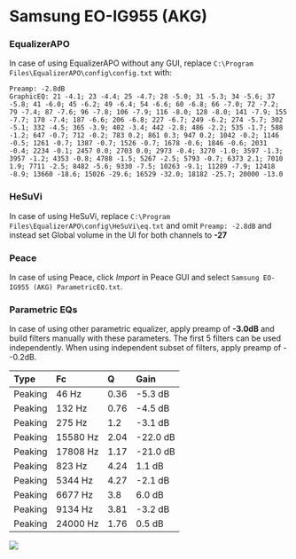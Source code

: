# Samsung EO-IG955 (AKG)

### EqualizerAPO
In case of using EqualizerAPO without any GUI, replace `C:\Program Files\EqualizerAPO\config\config.txt`
with:
```
Preamp: -2.8dB
GraphicEQ: 21 -4.1; 23 -4.4; 25 -4.7; 28 -5.0; 31 -5.3; 34 -5.6; 37 -5.8; 41 -6.0; 45 -6.2; 49 -6.4; 54 -6.6; 60 -6.8; 66 -7.0; 72 -7.2; 79 -7.4; 87 -7.6; 96 -7.8; 106 -7.9; 116 -8.0; 128 -8.0; 141 -7.9; 155 -7.7; 170 -7.4; 187 -6.6; 206 -6.8; 227 -6.7; 249 -6.2; 274 -5.7; 302 -5.1; 332 -4.5; 365 -3.9; 402 -3.4; 442 -2.8; 486 -2.2; 535 -1.7; 588 -1.2; 647 -0.7; 712 -0.2; 783 0.2; 861 0.3; 947 0.2; 1042 -0.2; 1146 -0.5; 1261 -0.7; 1387 -0.7; 1526 -0.7; 1678 -0.6; 1846 -0.6; 2031 -0.4; 2234 -0.1; 2457 0.0; 2703 0.0; 2973 -0.4; 3270 -1.0; 3597 -1.3; 3957 -1.2; 4353 -0.8; 4788 -1.5; 5267 -2.5; 5793 -0.7; 6373 2.1; 7010 1.9; 7711 -2.5; 8482 -5.6; 9330 -7.5; 10263 -9.1; 11289 -7.9; 12418 -8.9; 13660 -18.6; 15026 -29.6; 16529 -32.0; 18182 -25.7; 20000 -13.0
```

### HeSuVi
In case of using HeSuVi, replace `C:\Program Files\EqualizerAPO\config\HeSuVi\eq.txt` and omit `Preamp:
-2.8dB` and instead set Global volume in the UI for both channels to **-27**

### Peace
In case of using Peace, click *Import* in Peace GUI and select `Samsung EO-IG955 (AKG) ParametricEQ.txt`.

### Parametric EQs
In case of using other parametric equalizer, apply preamp of **-3.0dB** and build filters manually
with these parameters. The first 5 filters can be used independently.
When using independent subset of filters, apply preamp of --0.2dB.

| Type    | Fc       |    Q | Gain     |
|:--------|:---------|:-----|:---------|
| Peaking | 46 Hz    | 0.36 | -5.3 dB  |
| Peaking | 132 Hz   | 0.76 | -4.5 dB  |
| Peaking | 275 Hz   | 1.2  | -3.1 dB  |
| Peaking | 15580 Hz | 2.04 | -22.0 dB |
| Peaking | 17808 Hz | 1.17 | -21.0 dB |
| Peaking | 823 Hz   | 4.24 | 1.1 dB   |
| Peaking | 5344 Hz  | 4.27 | -2.1 dB  |
| Peaking | 6677 Hz  | 3.8  | 6.0 dB   |
| Peaking | 9134 Hz  | 3.81 | -3.2 dB  |
| Peaking | 24000 Hz | 1.76 | 0.5 dB   |

![](https://raw.githubusercontent.com/jaakkopasanen/AutoEq/master/results/oratory1990/harman_in-ear_2017-1/Samsung%20EO-IG955%20(AKG)/Samsung%20EO-IG955%20(AKG).png)